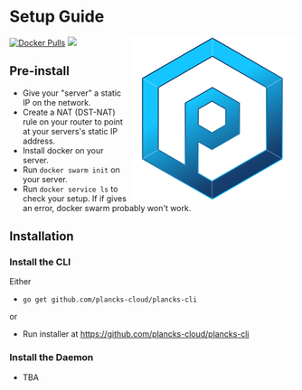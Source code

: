 # Setup Guide
<img align="right" width="290" height="290" src="logob.png" />

[![Docker Pulls](https://img.shields.io/docker/pulls/planckscloud/plancks-cloud.svg?maxAge=86400)](https://hub.docker.com/r/planckscloud/plancks-cloud)
<img src="https://europe-west1-captains-badges.cloudfunctions.net/function-clone-badge-pc?project=plancks-cloud/plancks-cloud" /><br />

## Pre-install
- Give your "server" a static IP on the network.
- Create a NAT (DST-NAT) rule on your router to point at your servers's static IP address.
- Install docker on your server.
- Run `docker swarm init` on your server.
- Run `docker service ls` to check your setup. If if gives an error, docker swarm probably won't work.

## Installation
### Install the CLI
Either
- `go get github.com/plancks-cloud/plancks-cli`

or 
- Run installer at <a href="https://github.com/plancks-cloud/plancks-cli/releases">https://github.com/plancks-cloud/plancks-cli</a>

### Install the Daemon
- TBA


